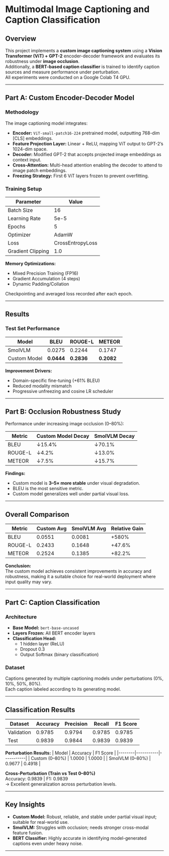 # Multimodal Image Captioning and Caption Classification

## Overview
This project implements a **custom image captioning system** using a **Vision Transformer (ViT) + GPT-2** encoder-decoder framework and evaluates its robustness under **image occlusion**.  
Additionally, a **BERT-based caption classifier** is trained to identify caption sources and measure performance under perturbation.  
All experiments were conducted on a Google Colab T4 GPU.

---

## Part A: Custom Encoder-Decoder Model

### Methodology
The image captioning model integrates:
- **Encoder:** `ViT-small-patch16-224` pretrained model, outputting 768-dim [CLS] embeddings.
- **Feature Projection Layer:** Linear + ReLU, mapping ViT output to GPT-2’s 1024-dim space.
- **Decoder:** Modified GPT-2 that accepts projected image embeddings as context input.
- **Cross-Attention:** Multi-head attention enabling the decoder to attend to image patch embeddings.
- **Freezing Strategy:** First 6 ViT layers frozen to prevent overfitting.

### Training Setup
| Parameter | Value |
|------------|--------|
| Batch Size | 16 |
| Learning Rate | 5e-5 |
| Epochs | 5 |
| Optimizer | AdamW |
| Loss | CrossEntropyLoss |
| Gradient Clipping | 1.0 |

**Memory Optimizations:**
- Mixed Precision Training (FP16)
- Gradient Accumulation (4 steps)
- Dynamic Padding/Collation

Checkpointing and averaged loss recorded after each epoch.

---

## Results

### Test Set Performance
| Model | BLEU | ROUGE-L | METEOR |
|--------|-------|----------|----------|
| SmolVLM | 0.0275 | 0.2244 | 0.1747 |
| Custom Model | **0.0444** | **0.2836** | **0.2082** |

**Improvement Drivers:**
- Domain-specific fine-tuning (+61% BLEU)
- Reduced modality mismatch
- Progressive unfreezing and cosine LR scheduler

---

## Part B: Occlusion Robustness Study

Performance under increasing image occlusion (0–80%):

| Metric | Custom Model Decay | SmolVLM Decay |
|---------|--------------------|----------------|
| BLEU | ↓15.4% | ↓70.1% |
| ROUGE-L | ↓4.2% | ↓13.0% |
| METEOR | ↓7.5% | ↓15.7% |

**Findings:**
- Custom model is **3–5× more stable** under visual degradation.
- BLEU is the most sensitive metric.
- Custom model generalizes well under partial visual loss.

---

## Overall Comparison

| Metric | Custom Avg | SmolVLM Avg | Relative Gain |
|---------|-------------|--------------|----------------|
| BLEU | 0.0551 | 0.0081 | +580% |
| ROUGE-L | 0.2433 | 0.1648 | +47.6% |
| METEOR | 0.2524 | 0.1385 | +82.2% |

**Conclusion:**  
The custom model achieves consistent improvements in accuracy and robustness, making it a suitable choice for real-world deployment where input quality may vary.

---

## Part C: Caption Classification

### Architecture
- **Base Model:** `bert-base-uncased`
- **Layers Frozen:** All BERT encoder layers
- **Classification Head:**  
  - 1 hidden layer (ReLU)  
  - Dropout 0.3  
  - Output Softmax (binary classification)

### Dataset
Captions generated by multiple captioning models under perturbations (0%, 10%, 50%, 80%).  
Each caption labeled according to its generating model.

---

## Classification Results

| Dataset | Accuracy | Precision | Recall | F1 Score |
|----------|-----------|------------|----------|-----------|
| Validation | 0.9785 | 0.9794 | 0.9785 | 0.9785 |
| Test | 0.9839 | 0.9844 | 0.9839 | 0.9839 |

**Perturbation Results:**
| Model | Accuracy | F1 Score |
|--------|-----------|-----------|
| Custom (0–80%) | 1.0000 | 1.0000 |
| SmolVLM (0–80%) | 0.9677 | 0.4918 |

**Cross-Perturbation (Train vs Test 0–80%)**  
Accuracy: 0.9839 | F1: 0.9839  
→ Excellent generalization across perturbation levels.

---

## Key Insights
- **Custom Model:** Robust, reliable, and stable under partial visual input; suitable for real-world use.
- **SmolVLM:** Struggles with occlusion; needs stronger cross-modal feature fusion.
- **BERT Classifier:** Highly accurate in identifying model-generated captions even under heavy noise.

---
